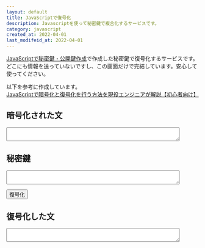 ```yaml
---
layout: default
title: JavaScriptで復号化
description: Javascriptを使って秘密鍵で複合化するサービスです。
category: javascript
created_at: 2022-04-01
last_modifeid_at: 2022-04-01
---
```

<script src="https://cdn.jsdelivr.net/gh/mtaketani113/cryptico@1.0.1/cryptico.min.js"></script> 

<script type="text/JavaScript">
  
  $(function(){

    $("#decrypt").click(() => {
      let encryptText = $("#encryptText").val();
      let rsaKeyString = $("#rsaKeyString").val();

      let rsaKey = cryptico.parseStringToRsaKey(rsaKeyString);
      
      var decryptionResult = cryptico.decrypt(encryptText, rsaKey);
      $("#decryptText").val(decryptionResult.plaintext);
    });
  });

</script>

[JavaScriptで秘密鍵・公開鍵作成](/it/javascript/javascriptRSA.html)で作成した秘密鍵で復号化するサービスです。
どこにも情報を送っていないですし、この画面だけで完結しています。安心して使ってください。

以下を参考に作成しています。  
[JavaScriptで暗号化と復号化を行う方法を現役エンジニアが解説【初心者向け】](https://techacademy.jp/magazine/21244)

## 暗号化された文

<textarea id="encryptText" style="width: 90%;"></textarea>

## 秘密鍵

<textarea id="rsaKeyString" style="width: 90%;"></textarea>

<button id="decrypt">復号化</button>

## 復号化した文

<textarea readonly id="decryptText" style="width: 90%;"></textarea>